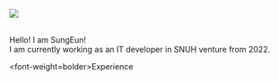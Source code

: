 <img src="https://capsule-render.vercel.app/api?type=rounded&color= #F1C40F&height=300&section=header&text=Welcome!&fontSize=90&font-color=white" /><br><br>

Hello! I am SungEun! <br>
I am currently working as an IT developer in SNUH venture from 2022.

<font-weight=bolder>Experience
